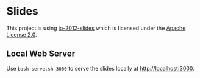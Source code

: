 # Slides

This project is using [io-2012-slides](https://code.google.com/archive/p/io-2012-slides) which is licensed under the
[Apache License 2.0](http://www.apache.org/licenses/LICENSE-2.0).

## Local Web Server

Use `bash serve.sh 3000` to serve the slides locally at <http://localhost:3000>.
